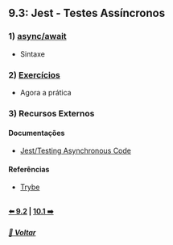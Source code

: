 ## 9.3: Jest - Testes Assíncronos

### 1) [async/await](Z-conteudo-recursos/async-await.md#asyncawait)
- Sintaxe

### 2) [Exercícios](X-agora-a-pratica/exercicios.md#exercícios)
- Agora a prática

### 3) Recursos Externos

#### Documentações
- [Jest/Testing Asynchronous Code](https://jestjs.io/docs/asynchronous)

#### Referências
- [Trybe](https://www.betrybe.com/)

##

#### [:arrow_left: 9.2](../dia9-2/#92-javascript-assíncrono---fetch-api-e-asyncawait) | [10.1 :arrow_right:](../dia10-1/#101)

##### [:rocket: Voltar](https://github.com/nnnnadia/trybe-exercicios#bloco-9-javascript-e-testes-ass%C3%ADncronos)
